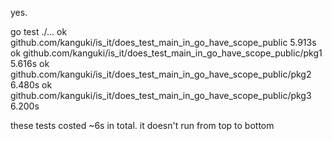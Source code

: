 yes.

go test ./...
ok github.com/kanguki/is_it/does_test_main_in_go_have_scope_public 5.913s
ok github.com/kanguki/is_it/does_test_main_in_go_have_scope_public/pkg1 5.616s
ok github.com/kanguki/is_it/does_test_main_in_go_have_scope_public/pkg2 6.480s
ok github.com/kanguki/is_it/does_test_main_in_go_have_scope_public/pkg3 6.200s

these tests costed ~6s in total. it doesn't run from top to bottom
